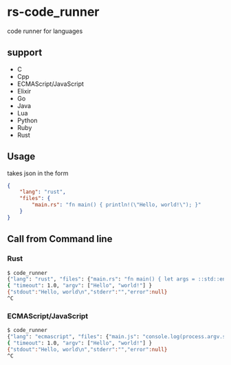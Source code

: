 # rs-code_runner

code runner for languages

## support

*   C
*   Cpp
*   ECMAScript/JavaScript
*   Elixir
*   Go
*   Java
*   Lua
*   Python
*   Ruby
*   Rust

## Usage

takes json in the form

```json
{
	"lang": "rust",
	"files": {
		"main.rs": "fn main() { println!(\"Hello, world!\"); }"
	}
}
```

## Call from Command line

### Rust

```bash
$ code_runner
{"lang": "rust", "files": {"main.rs": "fn main() { let args = ::std::env::args().collect::<Vec<String>>(); println!(\"{}, {}\", args[1], args[2]); }"}}
{ "timeout": 1.0, "argv": ["Hello", "world!"] }
{"stdout":"Hello, world\n","stderr":"","error":null}
^C
```

### ECMAScript/JavaScript

```bash
$ code_runner
{"lang": "ecmascript", "files": {"main.js": "console.log(process.argv.slice(2).join(\", \"));"}}
{ "timeout": 1.0, "argv": ["Hello", "world!"] }
{"stdout":"Hello, world\n","stderr":"","error":null}
^C
```

